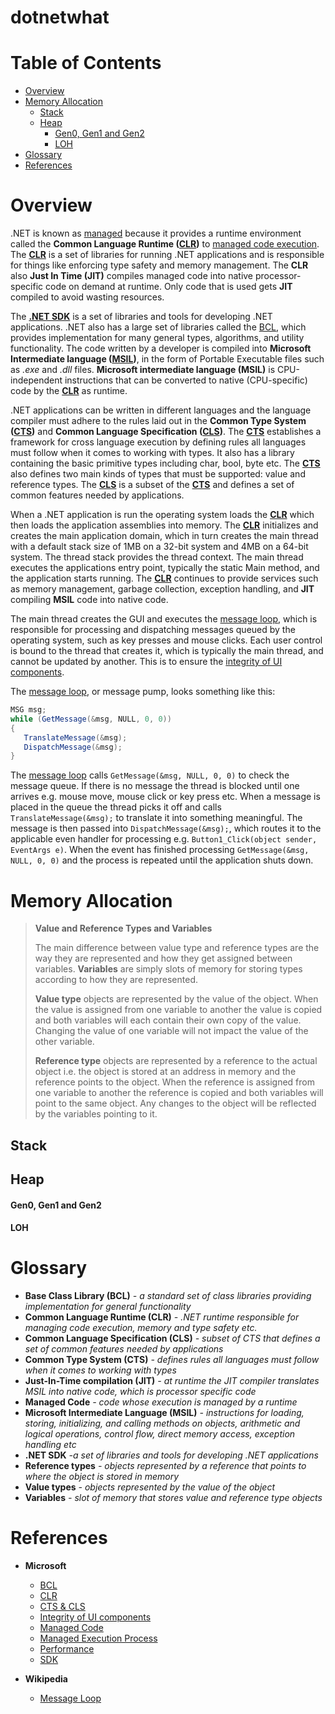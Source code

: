 # dotnetwhat

# Table of Contents
- [Overview](#overview)
- [Memory Allocation](#memory-allocation)
  - [Stack](#stack)
  - [Heap](#heap)
    - [Gen0, Gen1 and Gen2](#gen0-gen1-and-gen2)
    - [LOH](#loh)
- [Glossary](#glossary)
- [References](#references)

# Overview

.NET is known as [managed](https://learn.microsoft.com/en-us/dotnet/standard/managed-code) because it provides a runtime environment called the **Common Language Runtime ([CLR](https://learn.microsoft.com/en-us/dotnet/standard/clr))** to [managed code execution](https://learn.microsoft.com/en-us/dotnet/standard/managed-execution-process). The **[CLR](https://learn.microsoft.com/en-us/dotnet/standard/clr)** is a set of libraries for running .NET applications and is responsible for things like enforcing type safety and memory management. The **CLR** also **Just In Time (JIT)** compiles managed code into native processor-specific code on demand at runtime. Only code that is used gets **JIT** compiled to avoid wasting resources.

The **[.NET SDK](https://learn.microsoft.com/en-us/dotnet/core/sdk)** is a set of libraries and tools for developing .NET applications. .NET also has a large set of libraries called the [BCL](https://learn.microsoft.com/en-us/dotnet/standard/framework-libraries), which provides implementation for many general types, algorithms, and utility functionality.
The code written by a developer is compiled into **Microsoft Intermediate language ([MSIL](https://learn.microsoft.com/en-us/dotnet/standard/managed-execution-process#compiling_to_msil))**, in the form of Portable Executable files such as *.exe* and *.dll* files. **Microsoft intermediate language (MSIL)** is CPU-independent instructions that can be converted to native (CPU-specific) code by the **[CLR](https://learn.microsoft.com/en-us/dotnet/standard/clr)** as runtime.

.NET applications can be written in different languages and the language compiler must adhere to the rules laid out in the **Common Type System ([CTS](https://learn.microsoft.com/en-us/dotnet/standard/common-type-system))** and **Common Language Specification ([CLS](https://learn.microsoft.com/en-us/dotnet/standard/common-type-system))**. The **[CTS](https://learn.microsoft.com/en-us/dotnet/standard/common-type-system)** establishes a framework for cross language execution by defining rules all languages must follow when it comes to working with types. It also has a library containing the basic primitive types including char, bool, byte etc. The **[CTS](https://learn.microsoft.com/en-us/dotnet/standard/common-type-system)** also defines two main kinds of types that must be supported: value and reference types. The **[CLS](https://learn.microsoft.com/en-us/dotnet/standard/common-type-system)** is a subset of the **[CTS](https://learn.microsoft.com/en-us/dotnet/standard/common-type-system)** and defines a set of common features needed by applications.

When a .NET application is run the operating system loads the **[CLR](https://learn.microsoft.com/en-us/dotnet/standard/clr)** which then loads the application assemblies into memory. The **[CLR](https://learn.microsoft.com/en-us/dotnet/standard/clr)** initializes and creates the main application domain, which in turn creates the main thread with a default stack size of 1MB on a 32-bit system and 4MB on a 64-bit system. The thread stack provides the thread context. The main thread executes the applications entry point, typically the static Main method, and the application starts running. The **[CLR](https://learn.microsoft.com/en-us/dotnet/standard/clr)** continues to provide services such as memory management, garbage collection, exception handling, and **JIT** compiling **MSIL** code into native code.

The main thread creates the GUI and executes the [message loop](https://en.wikipedia.org/wiki/Message_loop_in_Microsoft_Windows), which is responsible for processing and dispatching messages queued by the operating system, such as key presses and mouse clicks. Each user control is bound to the thread that creates it, which is typically the main thread, and cannot be updated by another. This is to ensure the [integrity of UI components](https://learn.microsoft.com/en-us/dotnet/desktop/wpf/advanced/threading-model?view=netframeworkdesktop-4.8). 

The [message loop](https://en.wikipedia.org/wiki/Message_loop_in_Microsoft_Windows), or message pump, looks something like this:

```C#
MSG msg;
while (GetMessage(&msg, NULL, 0, 0))
{ 
   TranslateMessage(&msg); 
   DispatchMessage(&msg); 
} 
```

The [message loop](https://en.wikipedia.org/wiki/Message_loop_in_Microsoft_Windows) calls `GetMessage(&msg, NULL, 0, 0)` to check the message queue. If there is no message the thread is blocked until one arrives e.g. mouse move, mouse click or key press etc. When a message is placed in the queue the thread picks it off and calls `TranslateMessage(&msg);` to translate it into something meaningful. The message is then passed into `DispatchMessage(&msg);`, which routes it to the applicable even handler for processing e.g. `Button1_Click(object sender, EventArgs e)`. When the event has finished processing `GetMessage(&msg, NULL, 0, 0)` and the process is repeated until the application shuts down.


# Memory Allocation

> **Value and Reference Types and Variables**
>
> The main difference between value type and reference types are the way they are represented and how they get assigned between variables. **Variables** are simply slots of memory for storing types according to how they are represented.
>
> **Value type** objects are represented by the value of the object. When the value is assigned from one variable to another the value is copied and both variables will each contain their own copy of the value. Changing the value of one variable will not impact the value of the other variable.
>
> **Reference type** objects are represented by a reference to the actual object i.e. the object is stored at an address in memory and the reference points to the object. When the reference is assigned from one variable to another the reference is copied and both variables will point to the same object. Any changes to the object will be reflected by the variables pointing to it.

## Stack

## Heap
#### Gen0, Gen1 and Gen2

#### LOH


# Glossary
* **Base Class Library  (BCL)** *- a standard set of class libraries providing implementation for general functionality*
* **Common Language Runtime (CLR)** *- .NET runtime responsible for managing code execution, memory and type safety etc.*
* **Common Language Specification (CLS)** *- subset of CTS that defines a set of common features needed by applications*
* **Common Type System (CTS)** *- defines rules all languages must follow when it comes to working with types*
* **Just-In-Time compilation (JIT)** *- at runtime the JIT compiler translates MSIL into native code, which is processor specific code*
* **Managed Code** *- code whose execution is managed by a runtime*
* **Microsoft Intermediate Language (MSIL)** *- instructions for loading, storing, initializing, and calling methods on objects, arithmetic and logical operations, control flow, direct memory access, exception handling etc*
* **.NET SDK** *-a set of libraries and tools for developing .NET applications*
* **Reference types** *- objects represented by a reference that points to where the object is stored in memory*
* **Value types** *- objects represented by the value of the object*
* **Variables** *- slot of memory that stores value and reference type objects*

# References
* **Microsoft**
  * [BCL](https://learn.microsoft.com/en-us/dotnet/standard/framework-libraries)
  * [CLR](https://learn.microsoft.com/en-us/dotnet/standard/clr)
  * [CTS & CLS](https://learn.microsoft.com/en-us/dotnet/standard/common-type-system)
  * [Integrity of UI components](https://learn.microsoft.com/en-us/dotnet/desktop/wpf/advanced/threading-model?view=netframeworkdesktop-4.8)
  * [Managed Code](https://learn.microsoft.com/en-us/dotnet/standard/managed-code)
  * [Managed Execution Process](https://learn.microsoft.com/en-us/dotnet/standard/managed-execution-process)
  * [Performance](https://learn.microsoft.com/en-us/dotnet/csharp/advanced-topics/performance)
  * [SDK](https://learn.microsoft.com/en-us/dotnet/core/sdk)

* **Wikipedia**
  * [Message Loop](https://en.wikipedia.org/wiki/Message_loop_in_Microsoft_Windows)

